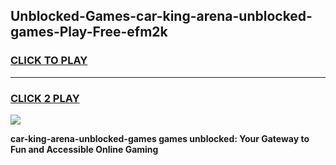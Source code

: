 
## Unblocked-Games-car-king-arena-unblocked-games-Play-Free-efm2k
<h3>
<a href="https://premium76.site?title=car-king-arena-unblocked-games&ref=22A">CLICK TO PLAY</a></h3>
<hr>

<h3>
<a href="https://premium76.site?title=car-king-arena-unblocked-games&ref=22A">CLICK 2 PLAY</a>
  
</h3>

<a href="https://premium76.site?title=car-king-arena-unblocked-games&ref=22A"><img src="https://clearcache.store/games.png"></a>


**car-king-arena-unblocked-games games unblocked: Your Gateway to Fun and Accessible Online Gaming**
